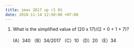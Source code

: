 ```yaml
---
title: imas 2017 up r1 01
date: 2018-11-14 12:50:00 +07:00
---
```


1. What is the simplified value of (20 x 17)/(2 + 0 + 1 + 7)?<br><br>
(A）340 （B）34/2017 （C）10 （D）20 （E）34